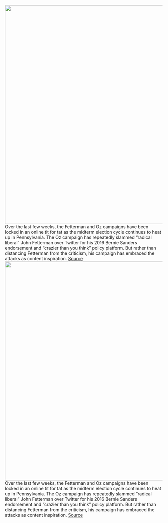 <img src='https://cdn.vox-cdn.com/thumbor/6wnwo1V7SWJ8MiA2N06Pd4HA1ZY=/0x0:4942x3295/1200x800/filters:focal(2076x1253:2866x2043)/cdn.vox-cdn.com/uploads/chorus_image/image/71156468/1396560339.0.jpg' width='700px' /><br/>
Over the last few weeks, the Fetterman and Oz campaigns have been locked in an online tit for tat as the midterm election cycle continues to heat up in Pennsylvania. The Oz campaign has repeatedly slammed “radical liberal” John Fetterman over Twitter for his 2016 Bernie Sanders endorsement and “crazier than you think” policy platform. But rather than distancing Fetterman from the criticism, his campaign has embraced the attacks as content inspiration.
<a href='https://www.theverge.com/2022/7/20/23271840/john-fetterman-dr-mehmet-oz-twitter-meme-bernie-sanders-aoc'> Source <a/><img src='https://cdn.vox-cdn.com/thumbor/6wnwo1V7SWJ8MiA2N06Pd4HA1ZY=/0x0:4942x3295/1200x800/filters:focal(2076x1253:2866x2043)/cdn.vox-cdn.com/uploads/chorus_image/image/71156468/1396560339.0.jpg' width='700px' /><br/>
Over the last few weeks, the Fetterman and Oz campaigns have been locked in an online tit for tat as the midterm election cycle continues to heat up in Pennsylvania. The Oz campaign has repeatedly slammed “radical liberal” John Fetterman over Twitter for his 2016 Bernie Sanders endorsement and “crazier than you think” policy platform. But rather than distancing Fetterman from the criticism, his campaign has embraced the attacks as content inspiration.
<a href='https://www.theverge.com/2022/7/20/23271840/john-fetterman-dr-mehmet-oz-twitter-meme-bernie-sanders-aoc'> Source <a/>